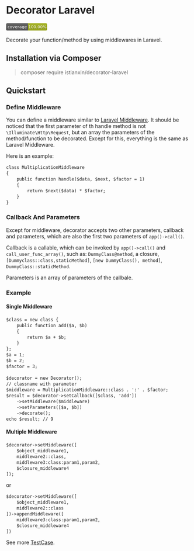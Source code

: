 # Decorator Laravel

![测试覆盖率](./coverage.png)

Decorate your function/method by using middlewares in Laravel.

## Installation via Composer

> composer require istianxin/decorator-laravel

## Quickstart

### Define Middleware

You can define a middleware similar to [Laravel Middleware](https://laravel.com/docs/6.x/middleware). It should be noticed that the first parameter of th handle method is not ``` \Illuminate\Http\Request```, but an array the parameters of the method/function to be decorated. Except for this, everything is the same as Laravel Middleware.

Here is an example:
```
class MultiplicationMiddleware
{
    public function handle($data, $next, $factor = 1)
    {
        return $next($data) * $factor;
    }
}
```

### Callback And Parameters

Except for middleware, decorator accepts two other parameters, callback and parameters, which are also the first two parameters of  ```app()->call()```.

Callback is a callable, which can be invoked by ```app()->call()``` and ```call_user_func_array()```, such as: ```DummyClass@method```, a closure, ```[Dummyclass::class,staticMethod]```, ```[new DummyClass(), method]```, ```DummyClass::staticMethod```.

Parameters is an array of parameters of the callbale.

### Example

#### Single Middleware
```
$class = new class {
    public function add($a, $b)
    {
        return $a + $b;
    }
};
$a = 1;
$b = 2;
$factor = 3;

$decorator = new Decorator();
// classname with parameter
$middleware = MultiplicationMiddleware::class . ':' . $factor;
$result = $decorator->setCallback([$class, 'add'])
    ->setMiddleware($middleware)
    ->setParameters([$a, $b])
    ->decorate();
echo $result; // 9
```
#### Multiple Middleware

```
$decorator->setMiddleware([
    $object_middleware1,
    middleware2::class,
    middleware3:class:param1,param2,
    $closure_middleware4
]);
```
or
```
$decorator->setMiddleware([
    $object_middleware1,
    middleware2::class
])->appendMiddleware([
    middleware3:class:param1,param2,
    $closure_middleware4
])
```

See more [TestCase](./tests/DecoratorTest.php).


